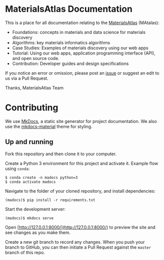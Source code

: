 
# MaterialsAtlas Documentation

This is a place for all documentation relating to the
[MaterialsAtlas](http://materialsatlas.org) (MAtalas):

- Foundations: concepts in materials and data science for materials discovery
- Algorithms: key materials informatics algorithms
- Case Studies: Examples of materials discovery using our web apps
- Tutorial: Using our web apps, application programming interface (API), and open source code.
- Contribution: Developer guides and design specifications

If you notice an error or omission, please post an [issue](https://github.com/usccolumbia/materialsatlas/docs/issues/new) or suggest an
edit to us via a Pull Request.

Thanks,
MaterialsAtlas Team

# Contributing

We use [MkDocs](https://www.mkdocs.org/), a static site generator for project documentation. We also use the
[mkdocs-material](https://squidfunk.github.io/mkdocs-material/) theme for styling.

## Up and running

Fork this repository and then clone it to your computer.

Create a Python 3 environment for this project and activate it. Example flow using `conda`:

```
$ conda create -n madocs python=3
$ conda activate madocs
```

Navigate to the folder of your cloned repository, and install dependencies:

```
(madocs)$ pip install -r requirements.txt
```

Start the development server:

```
(madocs)$ mkdocs serve
```

Open [http://127.0.0.1:8000/](http://127.0.0.1:8000/) to preview the site and see changes as you make them.

Create a new git branch to record any changes. When you push your branch to GitHub, you can then initiate a Pull
Request against the `master` branch of this repo.
